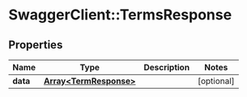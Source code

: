 # SwaggerClient::TermsResponse

## Properties
Name | Type | Description | Notes
------------ | ------------- | ------------- | -------------
**data** | [**Array&lt;TermResponse&gt;**](TermResponse.md) |  | [optional] 


